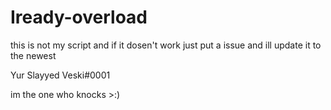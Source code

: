 # Iready-overload
this is not my script and if it dosen't work just put a issue and ill update it to the newest

Yur Slayyed 
Veski#0001

im the one who knocks >:)
